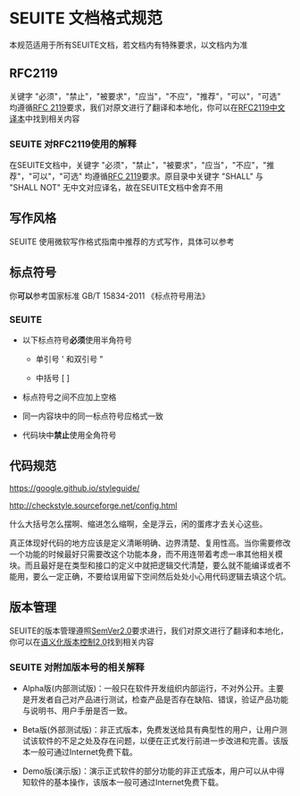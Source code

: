 # SEUITE 文档格式规范

本规范适用于所有SEUITE文档，若文档内有特殊要求，以文档内为准

## RFC2119
关键字 "必须"，"禁止"，"被要求"，"应当"，"不应"，"推荐"，"可以"，"可选" 均遵循[RFC 2119](http://tools.ietf.org/html/rfc2119)要求，我们对原文进行了翻译和本地化，你可以在[RFC2119中文译本](/Reference/RFC2119)中找到相关内容

### SEUITE 对RFC2119使用的解释

在SEUITE文档中，关键字 "必须"，"禁止"，"被要求"，"应当"，"不应"，"推荐"，"可以"，"可选" 均遵循[RFC 2119](http://tools.ietf.org/html/rfc2119)要求。原目录中关键字 "SHALL" 与 "SHALL NOT" 无中文对应译名，故在SEUITE文档中舍弃不用

## 写作风格

SEUITE 使用微软写作格式指南中推荐的方式写作，具体可以参考

## 标点符号

你**可以**参考国家标准 GB/T 15834-2011 《标点符号用法》

### SEUITE

- 以下标点符号**必须**使用半角符号   

    - 单引号 ' 和双引号 "   

    - 中括号 [ ]      

- 标点符号之间不应加上空格      

- 同一内容块中的同一标点符号应格式一致     

- 代码块中**禁止**使用全角符号

## 代码规范

https://google.github.io/styleguide/

http://checkstyle.sourceforge.net/config.html

什么大括号怎么摆啊、缩进怎么缩啊，全是浮云，闲的蛋疼才去关心这些。

真正体现好代码的地方应该是定义清晰明确、边界清楚、复用性高。当你需要修改一个功能的时候最好只需要改这个功能本身，而不用连带着考虑一串其他相关模块。而且最好是在类型和接口的定义中就把逻辑交代清楚，要么就不能编译或者不能用，要么一定正确，不要给误用留下空间然后处处小心用代码逻辑去填这个坑。

## 版本管理

SEUITE的版本管理遵照[SemVer2.0](http://semver.org/)要求进行，我们对原文进行了翻译和本地化，你可以在[语义化版本控制2.0](/Reference/SemVerReference)找到相关内容

### SEUITE 对附加版本号的相关解释

- Alpha版(内部测试版)：一般只在软件开发组织内部运行，不对外公开。主要是开发者自己对产品进行测试，检查产品是否存在缺陷、错误，验证产品功能与说明书、用户手册是否一致。　　

- Beta版(外部测试版)：非正式版本，免费发送给具有典型性的用户，让用户测试该软件的不足之处及存在问题，以便在正式发行前进一步改进和完善。该版本一般可通过Internet免费下载。　　 

- Demo版(演示版)：演示正式软件的部分功能的非正式版本，用户可以从中得知软件的基本操作，该版本一般可通过Internet免费下载。　　 　　 　　 
